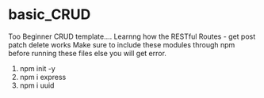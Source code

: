 # basic_CRUD
Too Beginner CRUD template.... Learnng how the RESTful Routes - get post patch delete works 
Make sure to include these modules through npm before running these files else you will get error.
1. npm init -y
2. npm i express
3. npm i uuid

